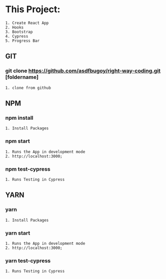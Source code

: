 # This Project:
    1. Create React App
    2. Hooks
    3. Bootstrap
    4. Cypress
    5. Progress Bar

## GIT

### git clone https://github.com/asdfbugoy/right-way-coding.git [foldername]

    1. clone from github

## NPM

### npm install

    1. Install Packages

### npm start

    1. Runs the App in development mode
    2. http://localhost:3000;

### npm test-cypress

    1. Runs Testing in Cypress

## YARN

### yarn

    1. Install Packages

### yarn start

    1. Runs the App in development mode
    2. http://localhost:3000;

### yarn test-cypress

    1. Runs Testing in Cypress
